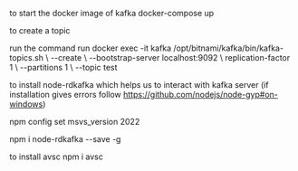 to start the docker image of kafka 
 docker-compose up

to create a topic 

run the command run 
docker exec -it kafka /opt/bitnami/kafka/bin/kafka-topics.sh \ --create \ --bootstrap-server localhost:9092 \ replication-factor 1 \ --partitions 1 \ --topic test

 to install node-rdkafka which helps us to interact with kafka server
 (if installation gives errors follow https://github.com/nodejs/node-gyp#on-windows)

 npm config set msvs_version 2022

 npm i node-rdkafka --save -g


 to install avsc
 npm i avsc

